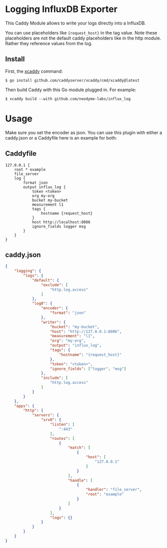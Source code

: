 Logging InfluxDB Exporter
===============================================

This Caddy Module allows to write your logs directly into a InfluxDB.

You can use placeholders like `{request_host}` in the tag value. Note these placeholders are not the default caddy placeholders like in the http module. Rather they reference values from the log.

## Install

First, the [xcaddy](https://github.com/caddyserver/xcaddy) command:

```shell
$ go install github.com/caddyserver/xcaddy/cmd/xcaddy@latest
```

Then build Caddy with this Go module plugged in. For example:

```shell
$ xcaddy build --with github.com/neodyme-labs/influx_log
```

# Usage

Make sure you set the encoder as json.
You can use this plugin with either a caddy.json or a Caddyfile here is an example for both:

## Caddyfile
```
127.0.0.1 {
    root * example
    file_server
    log {
        format json
        output influx_log {
            token <token>
            org my-org
            bucket my-bucket
            measurement l1
            tags {
                hostname {request_host}
            }
            host http://localhost:8086
            ignore_fields logger msg
        }
    }
}
```

## caddy.json
```json
{
    "logging": {
        "logs": {
            "default": {
                "exclude": [
                    "http.log.access"
                ]
            },
            "log0": {
                "encoder": {
                    "format": "json"
                },
                "writer": {
                    "bucket": "my-bucket",
                    "host": "http://127.0.0.1:8086",
                    "measurement": "l1",
                    "org": "my-org",
                    "output": "influx_log",
                    "tags": {
                        "hostname": "{request_host}"
                    },
                    "token": "<token>",
                    "ignore_fields": ["logger", "msg"]
                },
                "include": [
                    "http.log.access"
                ]
            }
        }
    },
    "apps": {
        "http": {
            "servers": {
                "srv0": {
                    "listen": [
                        ":443"
                    ],
                    "routes": [
                        {
                            "match": [
                                {
                                    "host": [
                                        "127.0.0.1"
                                    ]
                                }
                            ],
                            "handle": [
                                {
                                    "handler": "file_server",
                                    "root": "example"
                                }
                            ]
                        }
                    ],
                    "logs": {}
                }
            }
        }
    }
}
```

